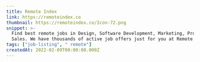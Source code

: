 ```yaml
---
title: Remote Index
link: https://remoteindex.co
thumbnail: https://remoteindex.co/Icon-72.png
snippet: >-
  Find best remote jobs in Design, Software Development, Marketing, Product and
  Sales. We have thousands of active job offers just for you at Remote Index!
tags: ["job-listing", " remote"]
createdAt: 2022-02-09T00:00:00.000Z
---
```

